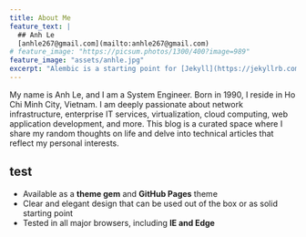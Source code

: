 ```yaml
---
title: About Me
feature_text: |
  ## Anh Le
  [anhle267@gmail.com](mailto:anhle267@gmail.com) 
# feature_image: "https://picsum.photos/1300/400?image=989"
feature_image: "assets/anhle.jpg"
excerpt: "Alembic is a starting point for [Jekyll](https://jekyllrb.com/) projects. Rather than starting from scratch, this boilerplate is designed to get the ball rolling immediately. Install it, configure it, tweak it, push it."
---
```


My name is Anh Le, and I am a System Engineer.
Born in 1990, I reside in Ho Chi Minh City, Vietnam.
I am deeply passionate about network infrastructure, enterprise IT services, virtualization, cloud computing, web application development, and more.
This blog is a curated space where I share my random thoughts on life and delve into technical articles that reflect my personal interests.


## test

- Available as a **theme gem** and **GitHub Pages** theme
- Clear and elegant design that can be used out of the box or as solid starting point
- Tested in all major browsers, including **IE and Edge**
